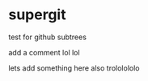 # supergit
test for github subtrees

add a comment lol lol 

lets add something here also trololololo 
